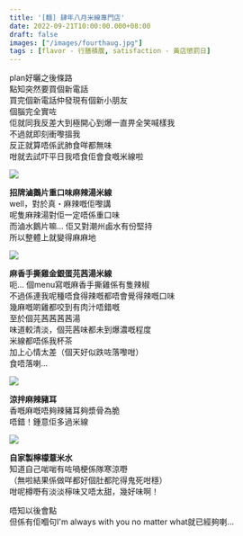 ```yaml
---
title: '[麵] 肆年八月米線專門店'
date: 2022-09-21T10:00:00.000+08:00
draft: false
images: ["/images/fourthaug.jpg"]
tags : [flavor - 行膳積腹, satisfaction - 黃店懲罰日]
---
```


plan好曬之後條路  
點知突然要買個新電話  
買完個新電話仲發現有個新小朋友  
個腦完全實咗  
佢就同我反差大到極開心到爆一直畀全笑喊樣我  
不過就即刻衝嚟搵我  
反正就算唔係武肺食咩都無味  
咁就去試吓平日我唔食佢會食嘅米線啦  

![](/images/fourthaug1.jpg)

**招牌滷鵝片重口味麻辣湯米線**  
well，對於真・麻辣嘅佢嚟講  
呢隻麻辣湯對佢一定唔係重口味  
而滷水鵝片嘛... 佢又對潮州鹵水有份堅持  
所以整體上就變得麻麻地  

![](/images/fourthaug.jpg)

**麻香手撕雞金銀蛋芫茜湯米線**  
呃... 個menu寫嘅麻香手撕雞係有隻辣椒  
不過係連我呢種唔食得辣嘅都唔會覺得辣嘅口味  
幾麻嘅啲雞都咬到有肉汁唔錯嘅  
至於個芫茜茜茜茜湯  
味道較清淡，個芫茜味都未到爆濃嘅程度  
米線都唔係我杯茶  
加上心情太差（個天好似跌咗落嚟咁）  
食唔落喇...  

![](/images/fourthaug2.jpg)

**涼拌麻辣豬耳**  
香嘅麻嘅唔夠辣豬耳夠漿骨為脆  
唔錯！鍾意佢多過米線  

![](/images/fourthaug3.jpg)

**自家製檸檬薏米水**  
知道自己啱啱有咗喎梗係隊寒涼嘢  
（無啦結果係做咩都好個肚都陀得鬼死咁穩）  
咁呢樽嘢有淡淡檸味又唔太甜，幾好味啊！    
  
唔知以後會點  
但係有佢嗰句I'm always with you no matter what就已經夠喇...
